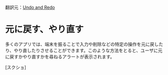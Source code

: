 翻訳元：[Undo and Redo](https://developer.apple.com/design/human-interface-guidelines/ios/user-interaction/undo-and-redo/)

# 元に戻す、やり直す

多くのアプリでは、端末を振ることで入力や削除などの特定の操作を元に戻したり、やり直したりさせることができます。このような方法をとると、ユーザに元に戻すかやり直すかを尋ねるアラートが表示されます。

[スクショ]